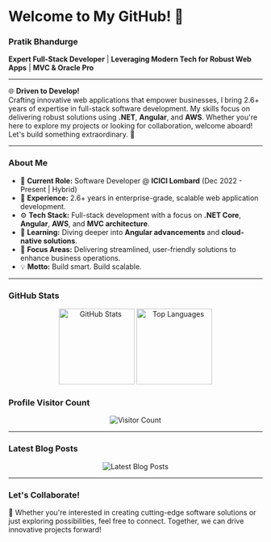 # Welcome to My GitHub! 👋

### **Pratik Bhandurge**  
**Expert Full-Stack Developer** | **Leveraging Modern Tech for Robust Web Apps** | **MVC & Oracle Pro**

---

🌐 **Driven to Develop!**  
Crafting innovative web applications that empower businesses, I bring 2.6+ years of expertise in full-stack software development. My skills focus on delivering robust solutions using **.NET**, **Angular**, and **AWS**. Whether you're here to explore my projects or looking for collaboration, welcome aboard! Let's build something extraordinary. 🚀

---

### **About Me**
- 🔭 **Current Role:** Software Developer @ **ICICI Lombard** (Dec 2022 - Present | Hybrid)  
- 💼 **Experience:** 2.6+ years in enterprise-grade, scalable web application development.  
- ⚙️ **Tech Stack:** Full-stack development with a focus on **.NET Core**, **Angular**, **AWS**, and **MVC architecture**.  
- 🌱 **Learning:** Diving deeper into **Angular advancements** and **cloud-native solutions**.  
- 🎯 **Focus Areas:** Delivering streamlined, user-friendly solutions to enhance business operations.  
- 💡 **Motto:** Build smart. Build scalable.

---

### **GitHub Stats**
<div align="center">
  <img src="https://github-readme-stats.vercel.app/api?username=Pratikbhandurge2022&hide_title=false&hide_rank=false&show_icons=true&include_all_commits=true&count_private=true&disable_animations=false&theme=dracula&locale=en&hide_border=false&order=1" height="150" alt="GitHub Stats" />
  <img src="https://github-readme-stats.vercel.app/api/top-langs?username=Pratikbhandurge2022&locale=en&hide_title=false&layout=compact&card_width=320&langs_count=5&theme=dracula&hide_border=false&order=2" height="150" alt="Top Languages" />
</div>


### **Profile Visitor Count**
<div align="center">
  <img src="https://profile-counter.glitch.me/Pratikbhandurge2022/count.svg?" alt="Visitor Count" />
</div>

---

### **Latest Blog Posts**
<div align="center">
  <img src="https://github-read-medium-git-main.pahlevikun.vercel.app/latest?limit=4" alt="Latest Blog Posts" />
</div>

---

### **Let's Collaborate!**
💬 Whether you're interested in creating cutting-edge software solutions or just exploring possibilities, feel free to connect. Together, we can drive innovative projects forward!
